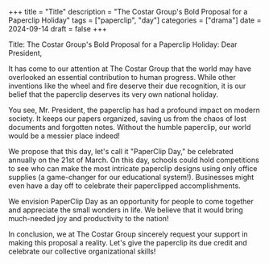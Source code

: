 +++
title = "Title"
description = "The Costar Group's Bold Proposal for a Paperclip Holiday"
tags = ["paperclip", "day"]
categories = ["drama"]
date = 2024-09-14
draft = false
+++

Title: The Costar Group's Bold Proposal for a Paperclip Holiday:
Dear President,

It has come to our attention at The Costar Group that the world may have overlooked an essential contribution to human progress. While other inventions like the wheel and fire deserve their due recognition, it is our belief that the paperclip deserves its very own national holiday.

You see, Mr. President, the paperclip has had a profound impact on modern society. It keeps our papers organized, saving us from the chaos of lost documents and forgotten notes. Without the humble paperclip, our world would be a messier place indeed!

We propose that this day, let's call it "PaperClip Day," be celebrated annually on the 21st of March. On this day, schools could hold competitions to see who can make the most intricate paperclip designs using only office supplies (a game-changer for our educational system!). Businesses might even have a day off to celebrate their paperclipped accomplishments.

We envision PaperClip Day as an opportunity for people to come together and appreciate the small wonders in life. We believe that it would bring much-needed joy and productivity to the nation!

In conclusion, we at The Costar Group sincerely request your support in making this proposal a reality. Let's give the paperclip its due credit and celebrate our collective organizational skills!